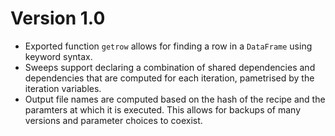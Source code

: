 # Version 1.0

- Exported function `getrow` allows for finding a row in a `DataFrame` using
keyword syntax.
- Sweeps support declaring a combination of shared dependencies and dependencies
that are computed for each iteration, pametrised by the iteration variables.
- Output file names are computed based on the hash of the recipe and the paramters
at which it is executed. This allows for backups of many versions and parameter
choices to coexist.
